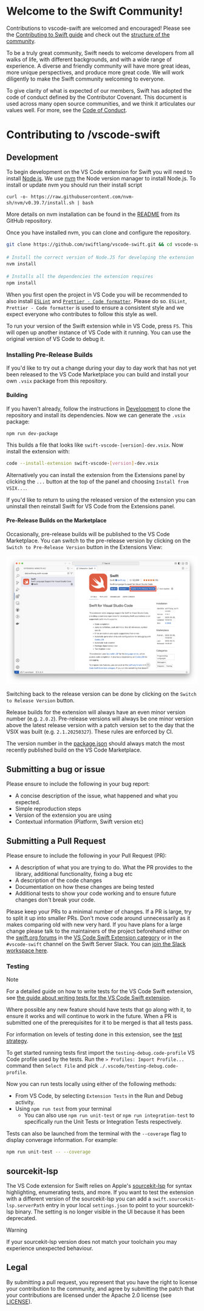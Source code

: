 # Welcome to the Swift Community!

Contributions to vscode-swift are welcomed and encouraged! Please see the [Contributing to Swift guide](https://www.swift.org/contributing/) and check out the [structure of the community](https://www.swift.org/community/#community-structure).

To be a truly great community, Swift needs to welcome developers from all walks of life, with different backgrounds, and with a wide range of experience. A diverse and friendly community will have more great ideas, more unique perspectives, and produce more great code. We will work diligently to make the Swift community welcoming to everyone.

To give clarity of what is expected of our members, Swift has adopted the code of conduct defined by the Contributor Covenant. This document is used across many open source communities, and we think it articulates our values well. For more, see the [Code of Conduct](https://www.swift.org/code-of-conduct/).

# Contributing to /vscode-swift

## Development

To begin development on the VS Code extension for Swift you will need to install [Node.js](https://nodejs.org). We use [nvm](https://github.com/nvm-sh/nvm) the Node version manager to install Node.js. To install or update nvm you should run their install script
```
curl -o- https://raw.githubusercontent.com/nvm-sh/nvm/v0.39.7/install.sh | bash
```
More details on nvm installation can be found in the [README](https://github.com/nvm-sh/nvm/?tab=readme-ov-file) from its GitHub repository.

Once you have installed nvm, you can clone and configure the repository.

```sh
git clone https://github.com/swiftlang/vscode-swift.git && cd vscode-swift

# Install the correct version of Node.JS for developing the extension
nvm install

# Installs all the dependencies the extension requires
npm install
```

When you first open the project in VS Code you will be recommended to also install [`ESLint`](https://marketplace.visualstudio.com/items?itemName=dbaeumer.vscode-eslint) and [`Prettier - Code formatter`](https://marketplace.visualstudio.com/items?itemName=esbenp.prettier-vscode). Please do so. `ESLint`, `Prettier - Code formatter` is used to ensure a consistent style and we expect everyone who contributes to follow this style as well.

To run your version of the Swift extension while in VS Code, press `F5`. This will open up another instance of VS Code with it running. You can use the original version of VS Code to debug it.

### Installing Pre-Release Builds

If you'd like to try out a change during your day to day work that has not yet been released to the VS Code Marketplace you can build and install your own `.vsix` package from this repository.

#### Building

If you haven't already, follow the instructions in [Development](#development) to clone the repository and install its dependencies. Now we can generate the `.vsix` package:

```sh
npm run dev-package
```

This builds a file that looks like `swift-vscode-[version]-dev.vsix`. Now install the extension with:

```sh
code --install-extension swift-vscode-[version]-dev.vsix
```

Alternatively you can install the extension from the Extensions panel by clicking the `...` button at the top of the panel and choosing `Install from VSIX...`.

If you'd like to return to using the released version of the extension you can uninstall then reinstall Swift for VS Code from the Extensions panel.

#### Pre-Release Builds on the Marketplace

Occasionally, pre-release builds will be published to the VS Code Marketplace. You can switch to the pre-release version by clicking on the `Switch to Pre-Release Version` button in the Extensions View:

![](docs/images/install-pre-release.png)

Switching back to the release version can be done by clicking on the `Switch to Release Version` button.

Release builds for the extension will always have an even minor version number (e.g. `2.0.2`). Pre-release versions will always be one minor version above the latest release version with a patch version set to the day that the VSIX was built (e.g. `2.1.20250327`). These rules are enforced by CI.

The version number in the [package.json](package.json) should always match the most recently published build on the VS Code Marketplace.

## Submitting a bug or issue

Please ensure to include the following in your bug report:
- A concise description of the issue, what happened and what you expected.
- Simple reproduction steps
- Version of the extension you are using
- Contextual information (Platform, Swift version etc)

## Submitting a Pull Request

Please ensure to include the following in your Pull Request (PR):
- A description of what you are trying to do. What the PR provides to the library, additional functionality, fixing a bug etc
- A description of the code changes
- Documentation on how these changes are being tested
- Additional tests to show your code working and to ensure future changes don't break your code.

Please keep your PRs to a minimal number of changes. If a PR is large, try to split it up into smaller PRs. Don't move code around unnecessarily as it makes comparing old with new very hard. If you have plans for a large change please talk to the maintainers of the project beforehand either on the [swift.org forums](https://forums.swift.org) in the [VS Code Swift Extension category](https://forums.swift.org/c/related-projects/vscode-swift-extension/) or in the `#vscode-swift` channel on the Swift Server Slack. You can [join the Slack workspace here](https://join.slack.com/t/swift-server/shared_invite/zt-5jv0mzlu-1HnA~7cpjL6IfmZqd~yQ2A).

### Testing

> [!NOTE]
> For a detailed guide on how to write tests for the VS Code Swift extension, see [the guide about writing tests for the VS Code Swift extension](docs/contributor/writing-tests-for-vscode-swift.md).

Where possible any new feature should have tests that go along with it, to ensure it works and will continue to work in the future. When a PR is submitted one of the prerequisites for it to be merged is that all tests pass.

For information on levels of testing done in this extension, see the [test strategy](docs/contributor/test-strategy.md).

To get started running tests first import the `testing-debug.code-profile` VS Code profile used by the tests. Run the `> Profiles: Import Profile...` command then `Select File` and pick `./.vscode/testing-debug.code-profile`.

Now you can run tests locally using either of the following methods:

- From VS Code, by selecting `Extension Tests` in the Run and Debug activity.
- Using `npm run test` from your terminal
  - You can also use `npm run unit-test` or `npm run integration-test` to specifically run the Unit Tests or Integration Tests respectively.

Tests can also be launched from the terminal with the `--coverage` flag to display converage information. For example:

```bash
npm run unit-test -- --coverage
```

## sourcekit-lsp

The VS Code extension for Swift relies on Apple's [sourcekit-lsp](https://github.com/apple/sourcekit-lsp) for syntax highlighting, enumerating tests, and more. If you want to test the extension with a different version of the sourcekit-lsp you can add a `swift.sourcekit-lsp.serverPath` entry in your local `settings.json` to point to your sourcekit-lsp binary. The setting is no longer visible in the UI because it has been deprecated.

> [!WARNING]
> If your sourcekit-lsp version does not match your toolchain you may experience unexpected behaviour.

## Legal
By submitting a pull request, you represent that you have the right to license your contribution to the community, and agree by submitting the patch that your contributions are licensed under the Apache 2.0 license (see [LICENSE](LICENSE)).
